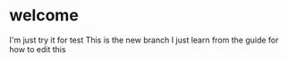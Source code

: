# welcome
I'm just try it for test
This is the new branch
I just learn from the guide for how to edit this
